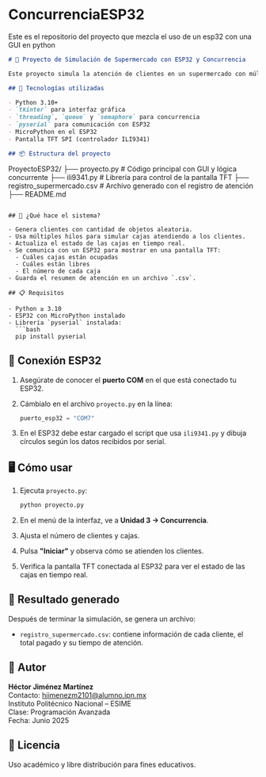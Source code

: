 # ConcurrenciaESP32
Este es el repositorio del proyecto que mezcla el uso de un esp32 con una GUI en python 
```markdown
# 🛒 Proyecto de Simulación de Supermercado con ESP32 y Concurrencia

Este proyecto simula la atención de clientes en un supermercado con múltiples cajas. Usa **concurrencia con hilos (threads)** en Python y comunicación **serial con un ESP32** que visualiza en una pantalla TFT el estado de las cajas (ocupadas o libres).

## 🚀 Tecnologías utilizadas

- Python 3.10+
- `tkinter` para interfaz gráfica
- `threading`, `queue` y `semaphore` para concurrencia
- `pyserial` para comunicación con ESP32
- MicroPython en el ESP32
- Pantalla TFT SPI (controlador ILI9341)

## 📦 Estructura del proyecto

```
ProyectoESP32/
├── proyecto.py           # Código principal con GUI y lógica concurrente
├── ili9341.py            # Librería para control de la pantalla TFT
├── registro_supermercado.csv   # Archivo generado con el registro de atención
├── README.md
```

## 🧠 ¿Qué hace el sistema?

- Genera clientes con cantidad de objetos aleatoria.
- Usa múltiples hilos para simular cajas atendiendo a los clientes.
- Actualiza el estado de las cajas en tiempo real.
- Se comunica con un ESP32 para mostrar en una pantalla TFT:
  - Cuáles cajas están ocupadas
  - Cuáles están libres
  - El número de cada caja
- Guarda el resumen de atención en un archivo `.csv`.

## 📋 Requisitos

- Python ≥ 3.10
- ESP32 con MicroPython instalado
- Librería `pyserial` instalada:
  ```bash
  pip install pyserial
  ```

## 🔌 Conexión ESP32

1. Asegúrate de conocer el **puerto COM** en el que está conectado tu ESP32.
2. Cámbialo en el archivo `proyecto.py` en la línea:

   ```python
   puerto_esp32 = "COM7"
   ```

3. En el ESP32 debe estar cargado el script que usa `ili9341.py` y dibuja círculos según los datos recibidos por serial.

## 🖥️ Cómo usar

1. Ejecuta `proyecto.py`:
   ```bash
   python proyecto.py
   ```

2. En el menú de la interfaz, ve a **Unidad 3 → Concurrencia**.

3. Ajusta el número de clientes y cajas.

4. Pulsa **"Iniciar"** y observa cómo se atienden los clientes.

5. Verifica la pantalla TFT conectada al ESP32 para ver el estado de las cajas en tiempo real.

## 📁 Resultado generado

Después de terminar la simulación, se genera un archivo:

- `registro_supermercado.csv`: contiene información de cada cliente, el total pagado y su tiempo de atención.

## 🤝 Autor

**Héctor Jiménez Martínez**  
Contacto: [hjimenezm2101@alumno.ipn.mx](mailto:hjimenezm2101@alumno.ipn.mx)  
Instituto Politécnico Nacional – ESIME  
Clase: Programación Avanzada  
Fecha: Junio 2025

## 📝 Licencia

Uso académico y libre distribución para fines educativos.
```
